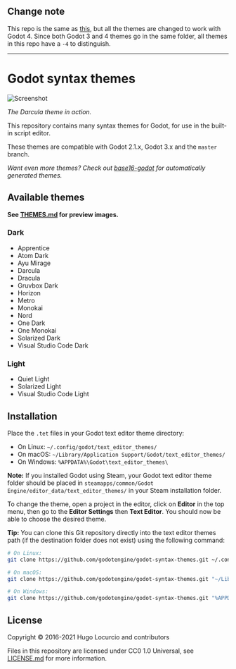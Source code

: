 Change note
---
This repo is the same as [this](https://github.com/godotengine/godot-syntax-themes), but all the themes are changed to work with Godot 4.
Since both Godot 3 and 4 themes go in the same folder, all themes in this repo have a `-4` to distinguish.
_____

# Godot syntax themes

![Screenshot](https://archive.hugo.pro/.public/godot-syntax-themes.png)

*The Darcula theme in action.*

This repository contains many syntax themes for Godot, for use in the built-in
script editor.

These themes are compatible with Godot 2.1.x, Godot 3.x and the `master` branch.

*Want even more themes? Check out
[base16-godot](https://github.com/Calinou/base16-godot) for automatically
generated themes.*

## Available themes

**See [THEMES.md](/THEMES.md) for preview images.**

### Dark

- Apprentice
- Atom Dark
- Ayu Mirage
- Darcula
- Dracula
- Gruvbox Dark
- Horizon
- Metro
- Monokai
- Nord
- One Dark
- One Monokai
- Solarized Dark
- Visual Studio Code Dark

### Light

- Quiet Light
- Solarized Light
- Visual Studio Code Light

## Installation

Place the `.tet` files in your Godot text editor theme directory:

- On Linux: `~/.config/godot/text_editor_themes/`
- On macOS: `~/Library/Application Support/Godot/text_editor_themes/`
- On Windows: `%APPDATA%\Godot\text_editor_themes\`

**Note:** If you installed Godot using Steam, your Godot text editor theme
folder should be placed in `steamapps/common/Godot Engine/editor_data/text_editor_themes/`
in your Steam installation folder.

To change the theme, open a project in the editor, click on **Editor** in the
top menu, then go to the **Editor Settings** then **Text Editor**. You should
now be able to choose the desired theme.

**Tip:** You can clone this Git repository directly into the text editor themes
path (if the destination folder does not exist) using the following command:

```bash
# On Linux:
git clone https://github.com/godotengine/godot-syntax-themes.git ~/.config/godot/text_editor_themes

# On macOS:
git clone https://github.com/godotengine/godot-syntax-themes.git "~/Library/Application Support/Godot/text_editor_themes"

# On Windows:
git clone https://github.com/godotengine/godot-syntax-themes.git "%APPDATA%\Godot\text_editor_themes"
```

## License

Copyright © 2016-2021 Hugo Locurcio and contributors

Files in this repository are licensed under CC0 1.0 Universal,
see [LICENSE.md](/LICENSE.md) for more information.
